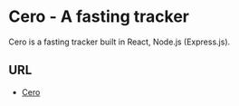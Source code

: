 # Cero - A fasting tracker

Cero is a fasting tracker built in React, Node.js (Express.js).

## URL

* [Cero](https://cero.netlify.com/)
